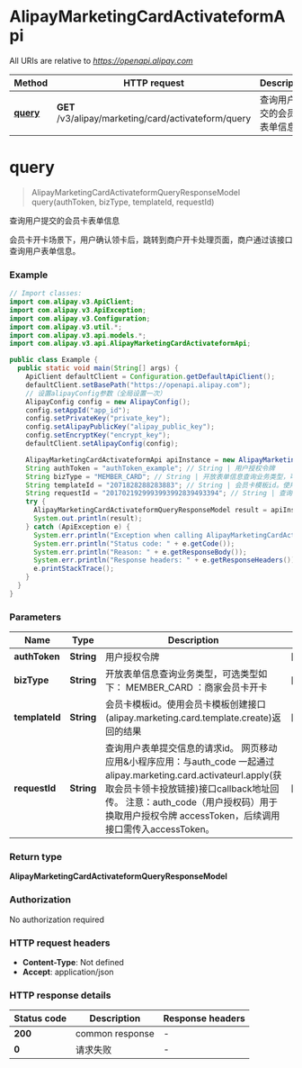 # AlipayMarketingCardActivateformApi

All URIs are relative to *https://openapi.alipay.com*

| Method | HTTP request | Description |
|------------- | ------------- | -------------|
| [**query**](AlipayMarketingCardActivateformApi.md#query) | **GET** /v3/alipay/marketing/card/activateform/query | 查询用户提交的会员卡表单信息 |


<a name="query"></a>
# **query**
> AlipayMarketingCardActivateformQueryResponseModel query(authToken, bizType, templateId, requestId)

查询用户提交的会员卡表单信息

会员卡开卡场景下，用户确认领卡后，跳转到商户开卡处理页面，商户通过该接口查询用户表单信息。

### Example
```java
// Import classes:
import com.alipay.v3.ApiClient;
import com.alipay.v3.ApiException;
import com.alipay.v3.Configuration;
import com.alipay.v3.util.*;
import com.alipay.v3.api.models.*;
import com.alipay.v3.api.AlipayMarketingCardActivateformApi;

public class Example {
  public static void main(String[] args) {
    ApiClient defaultClient = Configuration.getDefaultApiClient();
    defaultClient.setBasePath("https://openapi.alipay.com");
    // 设置alipayConfig参数（全局设置一次）
    AlipayConfig config = new AlipayConfig();
    config.setAppId("app_id");
    config.setPrivateKey("private_key");
    config.setAlipayPublicKey("alipay_public_key");
    config.setEncryptKey("encrypt_key");
    defaultClient.setAlipayConfig(config);

    AlipayMarketingCardActivateformApi apiInstance = new AlipayMarketingCardActivateformApi(defaultClient);
    String authToken = "authToken_example"; // String | 用户授权令牌
    String bizType = "MEMBER_CARD"; // String | 开放表单信息查询业务类型，可选类型如下： MEMBER_CARD ：商家会员卡开卡
    String templateId = "2071828288283883"; // String | 会员卡模板id。使用会员卡模板创建接口(alipay.marketing.card.template.create)返回的结果
    String requestId = "2017021929993993992839493394"; // String | 查询用户表单提交信息的请求id。  网页移动应用&小程序应用：与auth_code 一起通过alipay.marketing.card.activateurl.apply(获取会员卡领卡投放链接)接口callback地址回传。  注意：auth_code（用户授权码）用于换取用户授权令牌 accessToken，后续调用接口需传入accessToken。
    try {
      AlipayMarketingCardActivateformQueryResponseModel result = apiInstance.query(authToken, bizType, templateId, requestId);
      System.out.println(result);
    } catch (ApiException e) {
      System.err.println("Exception when calling AlipayMarketingCardActivateformApi#query");
      System.err.println("Status code: " + e.getCode());
      System.err.println("Reason: " + e.getResponseBody());
      System.err.println("Response headers: " + e.getResponseHeaders());
      e.printStackTrace();
    }
  }
}
```

### Parameters

| Name | Type | Description  | Notes |
|------------- | ------------- | ------------- | -------------|
| **authToken** | **String**| 用户授权令牌 | [optional] |
| **bizType** | **String**| 开放表单信息查询业务类型，可选类型如下： MEMBER_CARD ：商家会员卡开卡 | [optional] |
| **templateId** | **String**| 会员卡模板id。使用会员卡模板创建接口(alipay.marketing.card.template.create)返回的结果 | [optional] |
| **requestId** | **String**| 查询用户表单提交信息的请求id。  网页移动应用&amp;小程序应用：与auth_code 一起通过alipay.marketing.card.activateurl.apply(获取会员卡领卡投放链接)接口callback地址回传。  注意：auth_code（用户授权码）用于换取用户授权令牌 accessToken，后续调用接口需传入accessToken。 | [optional] |

### Return type

**AlipayMarketingCardActivateformQueryResponseModel**

### Authorization

No authorization required

### HTTP request headers

 - **Content-Type**: Not defined
 - **Accept**: application/json

### HTTP response details
| Status code | Description | Response headers |
|-------------|-------------|------------------|
| **200** | common response |  -  |
| **0** | 请求失败 |  -  |

